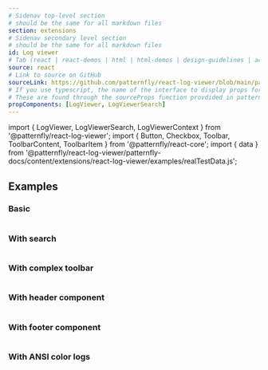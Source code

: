 ```yaml
---
# Sidenav top-level section
# should be the same for all markdown files
section: extensions
# Sidenav secondary level section
# should be the same for all markdown files
id: Log viewer
# Tab (react | react-demos | html | html-demos | design-guidelines | accessibility)
source: react
# Link to source on GitHub
sourceLink: https://github.com/patternfly/react-log-viewer/blob/main/packages/module/patternfly-docs/content/extensions/react-log-viewer/examples/basic.md
# If you use typescript, the name of the interface to display props for
# These are found through the sourceProps function provdided in patternfly-docs.source.js
propComponents: [LogViewer, LogViewerSearch]
---
```


import { LogViewer, LogViewerSearch, LogViewerContext } from '@patternfly/react-log-viewer';
import { Button, Checkbox, Toolbar, ToolbarContent, ToolbarItem } from '@patternfly/react-core';
import { data } from '@patternfly/react-log-viewer/patternfly-docs/content/extensions/react-log-viewer/examples/realTestData.js';

## Examples

### Basic

```js file='./BasicLogViewer.jsx'
```

### With search

```js file='./BasicSearchLogViewer.jsx'
```

### With complex toolbar

```js file='./CustomControlLogViewer.jsx'
```

### With header component

```js file='./HeaderComponentLogViewer.jsx'
```

### With footer component

```js file='./FooterComponentLogViewer.jsx'
```

### With ANSI color logs

```js file='./ANSIColorLogViewer.jsx'
```
